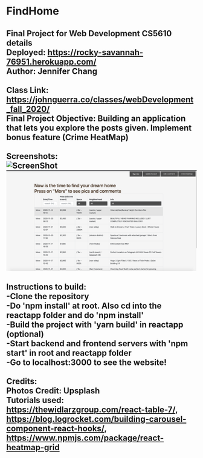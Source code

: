 # FindHome
Final Project for Web Development CS5610 details <br/>
Deployed: https://rocky-savannah-76951.herokuapp.com/ <br/>
Author: Jennifer Chang <br/> <br/>
Class Link: https://johnguerra.co/classes/webDevelopment_fall_2020/ <br/>
Final Project Objective: Building an application that lets you explore the posts given. Implement bonus feature (Crime HeatMap) <br/> <br/>
Screenshots: <br/>
![ScreenShot](/screenshots/ScreenShot1.png)
![ScreenShot](/screenshots/ScreenShot2.png)
<br/> <br/>
Instructions to build: <br/>
-Clone the repository <br/>
-Do 'npm install' at root. Also cd into the reactapp folder and do 'npm install'</br>
-Build the project with 'yarn build' in reactapp (optional) <br/>
-Start backend and frontend servers with 'npm start' in root and reactapp folder<br/>
-Go to localhost:3000 to see the website! <br/> <br/>
Credits: <br/>
Photos Credit: Upsplash <br/>
Tutorials used: https://thewidlarzgroup.com/react-table-7/, https://blog.logrocket.com/building-carousel-component-react-hooks/, https://www.npmjs.com/package/react-heatmap-grid
-
